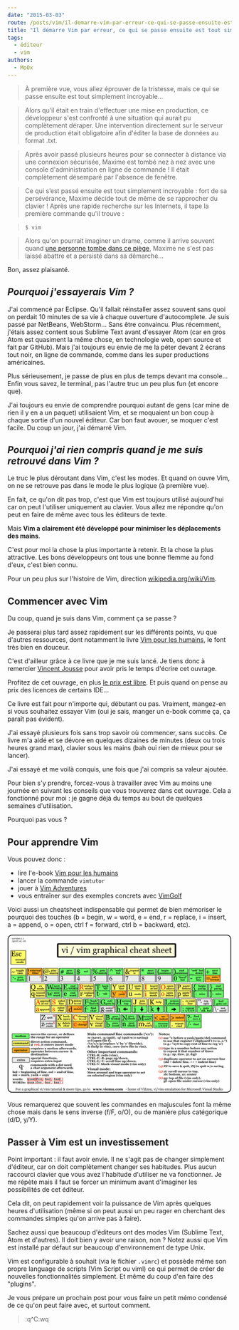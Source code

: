 ```yaml
---
date: "2015-03-03"
route: /posts/vim/il-demarre-vim-par-erreur-ce-qui-se-passe-ensuite-est-tout-simplement-bluffant/
title: "Il démarre Vim par erreur, ce qui se passe ensuite est tout simplement bluffant"
tags:
  - éditeur
  - vim
authors:
  - MoOx
---
```


> À première vue, vous allez éprouver de la tristesse, mais ce qui se passe ensuite est tout simplement incroyable...

> Alors qu’il était en train d'effectuer une mise en production,
ce développeur s'est confronté à une situation qui aurait pu complètement déraper.
Une intervention directement sur le serveur de production était obligatoire afin d'éditer la base de données au format .txt.

> Après avoir passé plusieurs heures pour se connecter à distance via une connexion sécurisée,
Maxime est tombé nez à nez avec une console d'administration en ligne de commande !
Il était complètement désemparé par l'absence de fenêtre.

> Ce qui s’est passé ensuite est tout simplement incroyable :
fort de sa persévérance, Maxime décide tout de même de se rapprocher du clavier !
Après une rapide recherche sur les Internets,
il tape la première commande qu'il trouve :

> ```console
> $ vim
> ```

> Alors qu'on pourrait imaginer un drame, comme il arrive souvent quand [une personne tombe dans ce piège](https://duckduckgo.com/?q=I+am+stuck+in+VIM),
Maxime ne s'est pas laissé abattre et a persisté dans sa démarche...

Bon, assez plaisanté.

## _Pourquoi j'essayerais Vim ?_

J'ai commencé par Eclipse. Qu'il fallait réinstaller assez souvent sans quoi on perdait 10 minutes de sa vie à chaque ouverture d'autocomplete.
Je suis passé par NetBeans, WebStorm... Sans être convaincu. Plus récemment, j'étais assez content sous Sublime Text avant d'essayer Atom
(car en gros Atom est quasiment la même chose, en technologie web, open source et fait par GitHub).
Mais j'ai toujours eu envie de me la péter devant 2 écrans tout noir,
en ligne de commande, comme dans les super productions américaines.

Plus sérieusement, je passe de plus en plus de temps devant ma console...
Enfin vous savez, le terminal, pas l'autre truc un peu plus fun (et encore que).

J'ai toujours eu envie de comprendre pourquoi autant de gens (car mine de rien il y en a un paquet) utilisaient Vim,
et se moquaient un bon coup à chaque sortie d'un nouvel éditeur.
Car bon faut avouer, se moquer c'est facile.
Du coup un jour, j'ai démarré Vim.

## _Pourquoi j'ai rien compris quand je me suis retrouvé dans Vim ?_

Le truc le plus déroutant dans Vim, c'est les modes.
Et quand on ouvre Vim, on ne se retrouve pas dans le mode le plus logique (à première vue).

En fait, ce qu'on dit pas trop, c'est que Vim est toujours utilisé aujourd'hui car on peut l'utiliser uniquement au clavier.
Vous allez me répondre qu'on peut en faire de même avec tous les éditeurs de texte.

Mais **Vim a clairement été développé pour minimiser les déplacements des mains**.

C'est pour moi la chose la plus importante à retenir. Et la chose la plus attractive.
Les bons développeurs ont tous une bonne flemme au fond d'eux, c'est bien connu.

Pour un peu plus sur l'histoire de Vim, direction [wikipedia.org/wiki/Vim](https://fr.wikipedia.org/wiki/Vim).

## Commencer avec Vim

Du coup, quand je suis dans Vim, comment ça se passe ?

Je passerai plus tard assez rapidement sur les différents points, vu que d'autres ressources,
dont notamment le livre [Vim pour les humains](https://vimebook.com/), le font très bien en douceur.

C'est d'ailleur grâce à ce livre que je me suis lancé.
Je tiens donc à remercier [Vincent Jousse](http://viserlalune.com/) pour avoir pris le temps d'écrire cet ouvrage.

Profitez de cet ouvrage, en plus [le prix est libre](http://ploum.net/le-prix-libre-une-impossible-utopie/).
Et puis quand on pense au prix des licences de certains IDE...

Ce livre est fait pour n'importe qui, débutant ou pas.
Vraiment, mangez-en si vous souhaitez essayer Vim (oui je sais, manger un e-book comme ça, ça paraît pas évident).

J'ai essayé plusieurs fois sans trop savoir où commencer, sans succès.
Ce livre m'a aidé et se dévore en quelques dizaines de minutes (deux ou trois heures grand max),
clavier sous les mains (bah oui rien de mieux pour se lancer).

J'ai essayé et me voilà conquis, une fois que j'ai compris sa valeur ajoutée.

Pour bien s'y prendre, forcez-vous à travailler avec Vim au moins une journée en suivant les conseils que vous trouverez dans cet ouvrage.
Cela a fonctionné pour moi : je gagne déjà du temps au bout de quelques semaines d'utilisation.

Pourquoi pas vous ?

## Pour apprendre Vim

Vous pouvez donc :

- lire l'e-book [Vim pour les humains](http://vimebook.com)
- lancer la commande `vimtutor`
- jouer à [Vim Adventures](http://vim-adventures.com/)
- vous entraîner sur des exemples concrets avec [VimGolf](http://vimgolf.com/)

Voici aussi un cheatsheet indispensable qui permet de bien mémoriser le pourquoi des touches
(b = begin, w = word, e = end, r = replace, i = insert, a = append, o = open, ctrl f = forward, ctrl b = backward, etc).

![cheatsheet VIM](../vim-cheatsheet.gif)

Vous remarquerez que souvent les commandes en majuscules font la même chose mais dans le sens inverse (f/F, o/O), ou de manière plus catégorique (d/D, y/Y).

## Passer à Vim est un investissement

Point important : il faut avoir envie.
Il ne s'agit pas de changer simplement d'éditeur, car on doit complètement changer ses habitudes.
Plus aucun raccourci clavier que vous avez l'habitude d'utiliser ne va fonctionner.
Je me répète mais il faut se forcer un minimum avant d'imaginer les possibilités de cet éditeur.

Cela dit, on peut rapidement voir la puissance de Vim après quelques heures d'utilisation
(même si on peut aussi un peu rager en cherchant des commandes simples qu'on arrive pas à faire).

Sachez aussi que beaucoup d'éditeurs ont des modes Vim (Sublime Text, Atom et d'autres). Il doit bien y avoir une raison, non ?
Notez aussi que Vim est installé par défaut sur beaucoup d'environnement de type Unix.

Vim est configurable à souhait (via le fichier `.vimrc`) et possède même son propre language de scripts (Vim Script ou viml)
ce qui permet de créer de nouvelles fonctionnalités simplement. Et même du coup d'en faire des "plugins".

Je vous prépare un prochain post pour vous faire un petit mémo condensé de ce qu'on peut faire avec, et surtout comment.

> :q^C:wq
